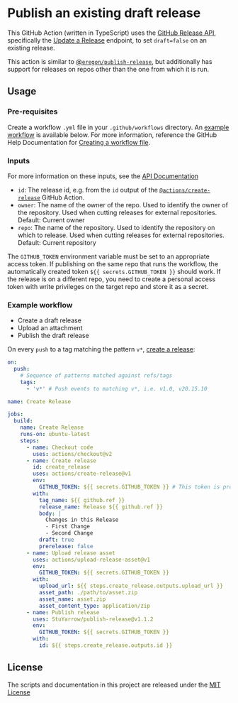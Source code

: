 # Publish an existing draft release
This GitHub Action (written in TypeScript) uses the [GitHub Release API](https://developer.github.com/v3/repos/releases/), specifically the [Update a Release](https://developer.github.com/v3/repos/releases/#update-a-release) endpoint, to set `draft=false` on an existing release.

This action is similar to [@`eregon/publish-release`](https://www.github.com/eregon/publish-release), but additionally has support for releases on repos other than the one from which it is run.

## Usage
### Pre-requisites
Create a workflow `.yml` file in your `.github/workflows` directory. An [example workflow](#example-workflow) is available below. For more information, reference the GitHub Help Documentation for [Creating a workflow file](https://help.github.com/en/articles/configuring-a-workflow#creating-a-workflow-file).

### Inputs
For more information on these inputs, see the [API Documentation](https://developer.github.com/v3/repos/releases/#input)

- `id`: The release id, e.g. from the `id` output of the [`@actions/create-release`](https://www.github.com/actions/create-release) GitHub Action.
- `owner`: The name of the owner of the repo. Used to identify the owner of the repository.  Used when cutting releases for external repositories.  Default: Current owner
- `repo`: The name of the repository. Used to identify the repository on which to release.  Used when cutting releases for external repositories. Default: Current repository

The `GITHUB_TOKEN` environment variable must be set to an appropriate access token.  If publishing on the same repo that runs the workflow, the automatically created token `${{ secrets.GITHUB_TOKEN }}` should work.  If the release is on a different repo, you need to create a personal access token with write privileges on the target repo and store it as a secret.

### Example workflow

* Create a draft release
* Upload an attachment
* Publish the draft release

On every `push` to a tag matching the pattern `v*`, [create a release](https://developer.github.com/v3/repos/releases/#create-a-release):

```yaml
on:
  push:
    # Sequence of patterns matched against refs/tags
    tags:
      - 'v*' # Push events to matching v*, i.e. v1.0, v20.15.10

name: Create Release

jobs:
  build:
    name: Create Release
    runs-on: ubuntu-latest
    steps:
      - name: Checkout code
        uses: actions/checkout@v2
      - name: Create release
        id: create_release
        uses: actions/create-release@v1
        env:
          GITHUB_TOKEN: ${{ secrets.GITHUB_TOKEN }} # This token is provided by Actions, you do not need to create your own token
        with:
          tag_name: ${{ github.ref }}
          release_name: Release ${{ github.ref }}
          body: |
            Changes in this Release
            - First Change
            - Second Change
          draft: true
          prerelease: false
      - name: Upload release asset
        uses: actions/upload-release-asset@v1
        env:
          GITHUB_TOKEN: ${{ secrets.GITHUB_TOKEN }}
        with:
          upload_url: ${{ steps.create_release.outputs.upload_url }}
          asset_path: ./path/to/asset.zip
          asset_name: asset.zip
          asset_content_type: application/zip
      - name: Publish release
        uses: StuYarrow/publish-release@v1.1.2
        env:
          GITHUB_TOKEN: ${{ secrets.GITHUB_TOKEN }}
        with:
          id: ${{ steps.create_release.outputs.id }}
```

## License
The scripts and documentation in this project are released under the [MIT License](LICENSE)
